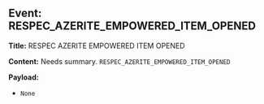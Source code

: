 ## Event: RESPEC_AZERITE_EMPOWERED_ITEM_OPENED

**Title:** RESPEC AZERITE EMPOWERED ITEM OPENED

**Content:**
Needs summary.
`RESPEC_AZERITE_EMPOWERED_ITEM_OPENED`

**Payload:**
- `None`
